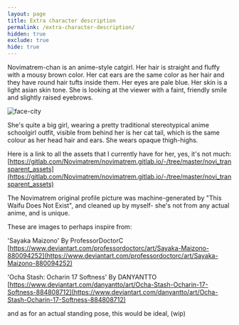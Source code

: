 ```yaml
---
layout: page
title: Extra character description
permalink: /extra-character-description/
hidden: true
exclude: true
hide: true
---
```


Novimatrem-chan is an anime-style catgirl. Her hair is straight and fluffy with a mousy brown color. Her cat ears are the same color as her hair and they have round hair tufts inside them. Her eyes are pale blue. Her skin is a light asian skin tone. She is looking at the viewer with a faint, friendly smile and slightly raised eyebrows.

![face-city](https://gitlab.com/Novimatrem/blog/-/raw/master/faceCityMaxAbout.png)

She's quite a big girl, wearing a pretty traditional stereotypical anime schoolgirl outfit, visible from behind her is her cat tail, which is the same colour as her head hair and ears. She wears opaque thigh-highs.

Here is a link to all the assets that I currently have for her, yes, it's not much: [https://gitlab.com/Novimatrem/novimatrem.gitlab.io/-/tree/master/novi_transparent_assets](https://gitlab.com/Novimatrem/novimatrem.gitlab.io/-/tree/master/novi_transparent_assets)

The Novimatrem original profile picture was machine-generated by "This Waifu Does Not Exist", and cleaned up by myself- she's not from any actual anime, and is unique.

These are images to perhaps inspire from:

'Sayaka Maizono' By ProfessorDoctorC [https://www.deviantart.com/professordoctorc/art/Sayaka-Maizono-880094252](https://www.deviantart.com/professordoctorc/art/Sayaka-Maizono-880094252)

'Ocha Stash: Ocharin 17 Softness' By DANYANTTO [https://www.deviantart.com/danyantto/art/Ocha-Stash-Ocharin-17-Softness-884808712](https://www.deviantart.com/danyantto/art/Ocha-Stash-Ocharin-17-Softness-884808712)

and as for an actual standing pose, this would be ideal,
(wip)
